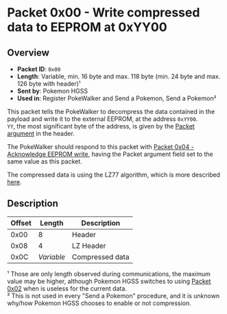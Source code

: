 # Packet 0x00 - Write compressed data to EEPROM at 0xYY00
## Overview
- **Packet ID**: ``0x00``
- **Length**: Variable, min. 16 byte and max. 118 byte (min. 24 byte and max. 126 byte with header)¹
- **Sent by**: Pokemon HGSS
- **Used in**: Register PokeWalker and Send a Pokemon, Send a Pokemon²

This packet tells the PokeWalker to decompress the data contained in the payload and write it to the external EEPROM, at the address ``0xYY00``.  
``YY``, the most significant byte of the address, is given by the [Packet argument](../01%20-%20Packet%20Format.md#header-description) in the header.

The PokeWalker should respond to this packet with [Packet 0x04 - Acknowledge EEPROM write](0x04%20-%20Acknowledge%20EEPROM%20write.md), having the Packet argument field set to the same value as this packet.

The compressed data is using the LZ77 algorithm, which is more described [here](../Appendix%20A%20-%20LZ77%20Compression.md).

## Description
| Offset | Length     | Description     |
|--------|------------|-----------------|
| 0x00   | 8          | Header          |
| 0x08   | 4          | LZ Header       |
| 0x0C   | _Variable_ | Compressed data |

¹ Those are only length observed during communications, the maximum value may be higher, although Pokemon HGSS switches to using [Packet 0x02](0x02%20-%20Write%20data%20to%20EEPROM%20at%200xYY00.md) when is useless for the current data.  
² This is not used in every "Send a Pokemon" procedure, and it is unknown why/how Pokemon HGSS chooses to enable or not compression.